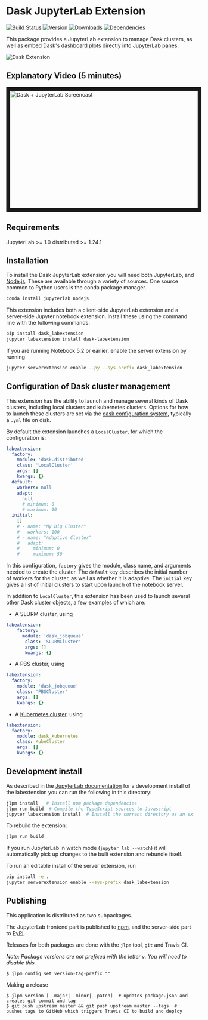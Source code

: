 # Dask JupyterLab Extension

[![Build Status](https://travis-ci.org/dask/dask-labextension.svg?branch=master)](https://travis-ci.org/dask/dask-labextension) [![Version](https://img.shields.io/npm/v/dask-labextension.svg)](https://www.npmjs.com/package/dask-labextension) [![Downloads](https://img.shields.io/npm/dm/dask-labextension.svg)](https://www.npmjs.com/package/dask-labextension) [![Dependencies](https://img.shields.io/librariesio/release/npm/dask-labextension.svg)](https://libraries.io/npm/dask-labextension)

This package provides a JupyterLab extension to manage Dask clusters,
as well as embed Dask's dashboard plots directly into JupyterLab panes.

![Dask Extension](./dask.png)

## Explanatory Video (5 minutes)

<a href="http://www.youtube.com/watch?feature=player_embedded&v=EX_voquHdk0 "
   target="_blank">
<img src="http://img.youtube.com/vi/EX_voquHdk0/0.jpg"
       alt="Dask + JupyterLab Screencast" width="560" height="315" border="10" />
</a>

## Requirements

JupyterLab >= 1.0
distributed >= 1.24.1

## Installation

To install the Dask JupyterLab extension you will need both JupyterLab,
and [Node.js](https://nodejs.org/).
These are available through a variety of sources.
One source common to Python users is the conda package manager.

```bash
conda install jupyterlab nodejs
```

This extension includes both a client-side JupyterLab extension and a server-side
Jupyter notebook extension. Install these using the command line with the
following commands:

```bash
pip install dask_labextension
jupyter labextension install dask-labextension
```

If you are running Notebook 5.2 or earlier, enable the server extension by running

```bash
jupyter serverextension enable --py --sys-prefix dask_labextension
```

## Configuration of Dask cluster management

This extension has the ability to launch and manage several kinds of Dask clusters,
including local clusters and kubernetes clusters.
Options for how to launch these clusters are set via the
[dask configuration system](http://docs.dask.org/en/latest/configuration.html#configuration),
typically a `.yml` file on disk.

By default the extension launches a `LocalCluster`, for which the configuration is:

```yaml
labextension:
  factory:
    module: 'dask.distributed'
    class: 'LocalCluster'
    args: []
    kwargs: {}
  default:
    workers: null
    adapt:
      null
      # minimum: 0
      # maximum: 10
  initial:
    []
    # - name: "My Big Cluster"
    #   workers: 100
    # - name: "Adaptive Cluster"
    #   adapt:
    #     minimum: 0
    #     maximum: 50
```

In this configuration, `factory` gives the module, class name, and arguments needed to create the cluster.
The `default` key describes the initial number of workers for the cluster, as well as whether it is adaptive.
The `initial` key gives a list of initial clusters to start upon launch of the notebook server.

In addition to `LocalCluster`, this extension has been used to launch several other Dask cluster
objects, a few examples of which are:

- A SLURM cluster, using

```yaml
labextension:
    factory:
      module: 'dask_jobqueue'
       class: 'SLURMCluster'
       args: []
       kwargs: {}
```

- A PBS cluster, using

```yaml
labextension:
  factory:
    module: 'dask_jobqueue'
    class: 'PBSCluster'
    args: []
    kwargs: {}
```

- A [Kubernetes cluster](https://github.com/pangeo-data/pangeo-cloud-federation/blob/8f7f4bf9963ef1ed180dd20c952ff1aa8df54ca2/deployments/ocean/image/binder/dask_config.yaml#L37-L42), using

```yaml
labextension:
  factory:
    module: dask_kubernetes
    class: KubeCluster
    args: []
    kwargs: {}
```

## Development install

As described in the [JupyterLab documentation](https://jupyterlab.readthedocs.io/en/stable/developer/extension_dev.html#extension-authoring) for a development install of the labextension you can run the following in this directory:

```bash
jlpm install   # Install npm package dependencies
jlpm run build  # Compile the TypeScript sources to Javascript
jupyter labextension install  # Install the current directory as an extension
```

To rebuild the extension:

```bash
jlpm run build
```

If you run JupyterLab in watch mode (`jupyter lab --watch`) it will automatically pick
up changes to the built extension and rebundle itself.

To run an editable install of the server extension, run

```bash
pip install -e .
jupyter serverextension enable --sys-prefix dask_labextension
```

## Publishing

This application is distributed as two subpackages.

The JupyterLab frontend part is published to [npm](https://www.npmjs.com/package/dask-labextension),
and the server-side part to [PyPI](https://pypi.org/project/dask-labextension/).

Releases for both packages are done with the `jlpm` tool, `git` and Travis CI.

_Note: Package versions are not prefixed with the letter `v`. You will need to disable this._

```console
$ jlpm config set version-tag-prefix ""
```

Making a release

```console
$ jlpm version [--major|--minor|--patch]  # updates package.json and creates git commit and tag
$ git push upstream master && git push upstream master --tags  # pushes tags to GitHub which triggers Travis CI to build and deploy
```
